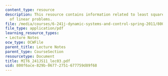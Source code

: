 ```yaml
---
content_type: resource
description: This resource contains information related to least square solutions
  of linear problems.
file: /media/courses/6-241j-dynamic-systems-and-control-spring-2011/800f6ace829b06772751677759d89f68_MIT6_241JS11_lec03.pdf
file_type: application/pdf
learning_resource_types:
- Lecture Notes
ocw_type: OCWFile
parent_title: Lecture Notes
parent_type: CourseSection
resourcetype: Document
title: MIT6_241JS11_lec03.pdf
uid: 800f6ace-829b-0677-2751-677759d89f68
---
```

